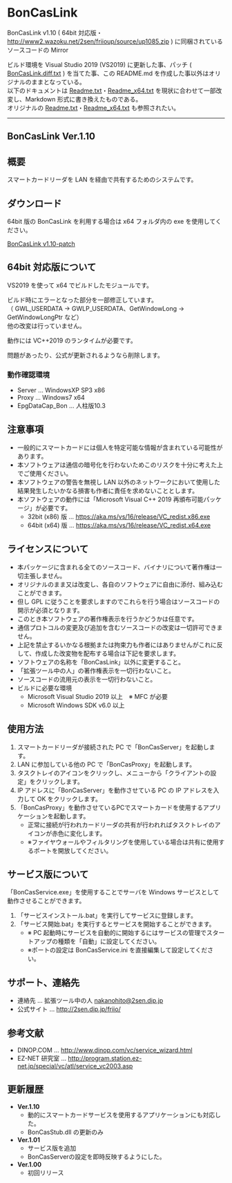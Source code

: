 
# BonCasLink

BonCasLink v1.10 ( 64bit 対応版・http://www2.wazoku.net/2sen/friioup/source/up1085.zip ) に同梱されているソースコードの Mirror

ビルド環境を Visual Studio 2019 (VS2019) に更新した事、パッチ ( [BonCasLink.diff.txt](http://www2.wazoku.net/2sen/dtvvup/source/BonCasLink.diff.txt) ) を当てた事、この README.md を作成した事以外はオリジナルのままとなっている。  
以下のドキュメントは [Readme.txt](README.txt)・[Readme_x64.txt](README_x64.txt) を現状に合わせて一部改変し、Markdown 形式に書き換えたものである。  
オリジナルの [Readme.txt](README.txt)・[Readme_x64.txt](README_x64.txt) も参照されたい。

----

## BonCasLink Ver.1.10

## 概要

スマートカードリーダを LAN を経由で共有するためのシステムです。

## ダウンロード

64bit 版の BonCasLink を利用する場合は x64 フォルダ内の exe を使用してください。

[BonCasLink v1.10-patch](https://github.com/miraao/BonCasLink/releases/download/v1.10-patch/BonCasLink_v1.10-patch.zip)

## 64bit 対応版について

VS2019 を使って x64 でビルドしたモジュールです。

ビルド時にエラーとなった部分を一部修正しています。  
（ GWL_USERDATA -> GWLP_USERDATA、GetWindowLong -> GetWindowLongPtr など）  
他の改変は行っていません。  

動作には VC++2019 のランタイムが必要です。

問題があったり、公式が更新されるようなら削除します。

### 動作確認環境
- Server … WindowsXP SP3 x86
- Proxy … Windows7 x64
- EpgDataCap_Bon … 人柱版10.3

## 注意事項

- 一般的にスマートカードには個人を特定可能な情報が含まれている可能性があります。
- 本ソフトウェアは通信の暗号化を行わないためこのリスクを十分に考えた上でご使用ください。
- 本ソフトウェアの警告を無視し LAN 以外のネットワークにおいて使用した結果発生したいかなる損害も作者に責任を求めないこととします。
- 本ソフトウェアの動作には「Microsoft Visual C++ 2019 再頒布可能パッケージ」が必要です。
  - 32bit (x86) 版 … https://aka.ms/vs/16/release/VC_redist.x86.exe
  - 64bit (x64) 版 … https://aka.ms/vs/16/release/VC_redist.x64.exe

## ライセンスについて

- 本パッケージに含まれる全てのソースコード、バイナリについて著作権は一切主張しません。
- オリジナルのまま又は改変し、各自のソフトウェアに自由に添付、組み込むことができます。
- 但し GPL に従うことを要求しますのでこれらを行う場合はソースコードの開示が必須となります。
- このとき本ソフトウェアの著作権表示を行うかどうかは任意です。
- 通信プロトコルの変更及び追加を含むソースコードの改変は一切許可できません。
- 上記を禁止するいかなる根拠または拘束力も作者にはありませんがこれに反して、作成した改変物を配布する場合は下記を要求します。
- ソフトウェアの名称を「BonCasLink」以外に変更すること。
- 「拡張ツール中の人」の著作権表示を一切行わないこと。
- ソースコードの流用元の表示を一切行わないこと。
- ビルドに必要な環境
  - Microsoft Visual Studio 2019 以上　※ MFC が必要
  - Microsoft Windows SDK v6.0 以上

## 使用方法

1. スマートカードリーダが接続された PC で「BonCasServer」を起動します。
2. LAN に参加している他の PC で「BonCasProxy」を起動します。
3. タスクトレイのアイコンをクリックし、メニューから「クライアントの設定」をクリックします。
4. IP アドレスに「BonCasServer」を動作させている PC の IP アドレスを入力して OK をクリックします。
5. 「BonCasProxy」を動作させているPCでスマートカードを使用するアプリケーションを起動します。
   - 正常に接続が行われカードリーダの共有が行われればタスクトレイのアイコンが赤色に変化します。
   - ※ファイヤウォールやフィルタリングを使用している場合は共有に使用するポートを開放してください。

## サービス版について

「BonCasService.exe」を使用することでサーバを Windows サービスとして動作させることができます。

1. 「サービスインストール.bat」を実行してサービスに登録します。
2. 「サービス開始.bat」を実行するとサービスを開始することができます。
   - ※ PC 起動時にサービスを自動的に開始するにはサービスの管理でスタートアップの種類を「自動」に設定してください。
   - ※ポートの設定は BonCasService.ini を直接編集して設定してください。

## サポート、連絡先

- 連絡先 … 拡張ツール中の人 nakanohito@2sen.dip.jp
- 公式サイト … http://2sen.dip.jp/friio/

## 参考文献

- DINOP.COM … http://www.dinop.com/vc/service_wizard.html
- EZ-NET 研究室 … http://program.station.ez-net.jp/special/vc/atl/service_vc2003.asp

## 更新履歴

- **Ver.1.10**
  - 動的にスマートカードサービスを使用するアプリケーションにも対応した。
  - BonCasStub.dll の更新のみ
- **Ver.1.01**
  - サービス版を追加
  - BonCasServerの設定を即時反映するようにした。
- **Ver.1.00**
  - 初回リリース
